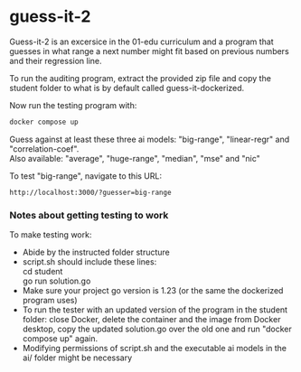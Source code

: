 # guess-it-2

Guess-it-2 is an excersice in the 01-edu curriculum and a program that guesses in what range a next number might fit based on previous numbers and their regression line.

To run the auditing program, extract the provided zip file and copy the student folder to what is by default called guess-it-dockerized. 

Now run the testing program with:
``` bash
docker compose up
```

Guess against at least these three ai models: "big-range", "linear-regr" and "correlation-coef".\
Also available: "average", "huge-range", "median", "mse" and "nic" 

To test "big-range", navigate to this URL:
```
http://localhost:3000/?guesser=big-range
```

### Notes about getting testing to work
To make testing work:
- Abide by the instructed folder structure
- script.sh should include these lines:\
cd student\
go run solution.go  
- Make sure your project go version is 1.23 (or the same the dockerized program uses)
- To run the tester with an updated version of the program in the student folder: close Docker, delete the container and the image from Docker desktop, copy the updated solution.go over the old one and run "docker compose up" again.
- Modifying permissions of script.sh and the executable ai models in the ai/ folder might be necessary

